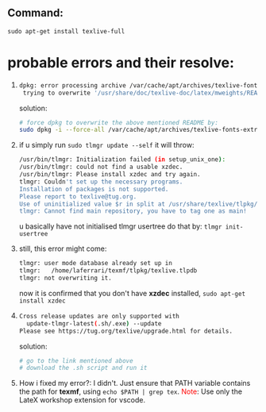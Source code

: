 ## Command:

`sudo apt-get install texlive-full`

# probable errors and their resolve:

1. ```bash
   dpkg: error processing archive /var/cache/apt/archives/texlive-fonts-extra-doc_2018.20180505-1~16.04.york0_all.deb (--unpack):
    trying to overwrite '/usr/share/doc/texlive-doc/latex/mweights/README', which is also in package texlive-latex-extra-doc 2015.20160320-1
   ```

   solution:

   ```bash
   # force dpkg to overwrite the above mentioned README by:
   sudo dpkg -i --force-all /var/cache/apt/archives/texlive-fonts-extra-doc_2018.20180505-1~16.04.york0_all.deb
   ```

   
   
2. if u simply run `sudo tlmgr update --self` it will throw:

   ```bash
   /usr/bin/tlmgr: Initialization failed (in setup_unix_one):
   /usr/bin/tlmgr: could not find a usable xzdec.
   /usr/bin/tlmgr: Please install xzdec and try again.
   tlmgr: Couldn't set up the necessary programs.
   Installation of packages is not supported.
   Please report to texlive@tug.org.
   Use of uninitialized value $r in split at /usr/share/texlive/tlpkg/TeXLive/TLUtils.pm line 4167.
   tlmgr: Cannot find main repository, you have to tag one as main!
   ```

   u basically have not initialised tlmgr usertree
   do that by: `tlmgr init-usertree`

3. still, this error might come:

   ```bash
   tlmgr: user mode database already set up in
   tlmgr:   /home/laferrari/texmf/tlpkg/texlive.tlpdb
   tlmgr: not overwriting it.
   ```

   now it is confirmed that you don't have **xzdec** installed, `sudo apt-get install xzdec`

4. ```bash
   Cross release updates are only supported with
     update-tlmgr-latest(.sh/.exe) --update
   Please see https://tug.org/texlive/upgrade.html for details.
   ```

   solution:

   ```bash
   # go to the link mentioned above
   # download the .sh script and run it
   ```

5. How i fixed my error?:
   I didn't. Just ensure that PATH variable contains the path for **texmf**, using `echo $PATH | grep tex`. 
   <font color="red">Note</font>: Use only the LateX workshop extension for vscode.